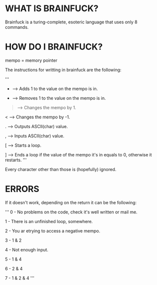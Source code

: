 # WHAT IS BRAINFUCK?

Brainfuck is a turing-complete, esoteric language that uses only 8 commands.

# HOW DO I BRAINFUCK?

mempo = memory pointer

The instructions for writting in brainfuck are the following:

'''
+ --> Adds 1 to the value on the mempo is in.

- --> Removes 1 to the value on the mempo is in.

> --> Changes the mempo by 1.

< --> Changes the mempo by -1.

. --> Outputs ASCII(char) value.

, --> Inputs ASCII(char) value.

[ --> Starts a loop.

] --> Ends a loop if the value of the mempo it's in equals to 0, otherwise it restarts.
'''

Every character other than those is (hopefully) ignored.

# ERRORS
If it doesn't work, depending on the return it can be the following:

'''
0   - No problems on the code, check it's well written or mail me.

1   - There is an unfinished loop, somewhere.

2   - You ar etrying to access a negative mempo.

3   - 1 & 2

4   - Not enough input.

5   - 1 & 4

6   - 2 & 4

7   - 1 & 2 & 4
'''
